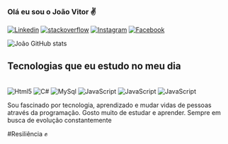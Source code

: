 

### Olá eu sou o João Vitor ✌️

[![Linkedin](https://img.shields.io/badge/LinkedIn-0077B5?style=for-the-badge&logo=linkedin&logoColor=white)](https://www.linkedin.com/in/joao-vitor-rios-28290b1b7/)
[![stackoverflow](https://img.shields.io/badge/Stack_Overflow-FE7A16?style=for-the-badge&logo=stack-overflow&logoColor=white)](https://stackoverflow.com/users/18482526/jo%c3%a3o-vitor-rios)
[![Instagram](https://img.shields.io/badge/Instagram-E4405F?style=for-the-badge&logo=instagram&logoColor=white)](https://www.instagram.com/riosz4_/)
[![Facebook](https://img.shields.io/badge/Facebook-1877F2?style=for-the-badge&logo=facebook&logoColor=white)](https://www.facebook.com/flmrios/)

![João GitHub stats](https://github-readme-stats.vercel.app/api?username=devjao-source&show_icons=true&theme=dracula)


## Tecnologias que eu estudo no meu dia

<div style="display: inline-block;"><br/>
    <img align="center" alt ="Html5" src = "https://img.shields.io/badge/HTML5-E34F26?style=for-the-badge&logo=html5&logoColor=white"/>
    <img align="center" alt ="C#" src = "https://img.shields.io/badge/C%23-239120?style=for-the-badge&logo=c-sharp&logoColor=white"/>
    <img align="center" alt ="MySql" src = "https://img.shields.io/badge/MySQL-00000F?style=for-the-badge&logo=mysql&logoColor=white"/>
    <img align="center" alt ="JavaScript" src = "https://img.shields.io/badge/JavaScript-F7DF1E?style=for-the-badge&logo=javascript&logoColor=black"/>
    <img align="center" alt ="JavaScript" src = "https://img.shields.io/badge/Python-3776AB?style=for-the-badge&logo=python&logoColor=white"/>
    <img align="center" alt ="JavaScript" src = "https://img.shields.io/badge/Java-ED8B00?style=for-the-badge&logo=java&logoColor=white"/>
</div><br/>

Sou fascinado por tecnologia, aprendizado e mudar vidas de pessoas através da programação.
Gosto muito de estudar e aprender. Sempre em busca de evolução constantemente

#Resiliência ✊
